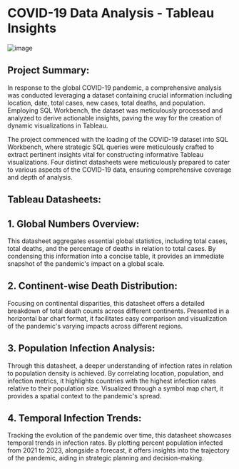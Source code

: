 
# COVID-19 Data Analysis - Tableau Insights
![image](https://github.com/Twinkle-Rakesh-Jain/CovidDeathsProject/assets/159181933/a8eb63cb-2ccc-4dc6-a098-3678f622cee3)

## Project Summary:
 
In response to the global COVID-19 pandemic, a comprehensive analysis was conducted leveraging a dataset containing crucial information including location, date, total cases, new cases, total deaths, and population. Employing SQL Workbench, the dataset was meticulously processed and analyzed to derive actionable insights, paving the way for the creation of dynamic visualizations in Tableau.

The project commenced with the loading of the COVID-19 dataset into SQL Workbench, where strategic SQL queries were meticulously crafted to extract pertinent insights vital for constructing informative Tableau visualizations. Four distinct datasheets were meticulously prepared to cater to various aspects of the COVID-19 data, ensuring comprehensive coverage and depth of analysis.

## Tableau Datasheets:

## 1. Global Numbers Overview:
This datasheet aggregates essential global statistics, including total cases, total deaths, and the percentage of deaths in relation to total cases. By condensing this information into a concise table, it provides an immediate snapshot of the pandemic's impact on a global scale.

## 2. Continent-wise Death Distribution:
Focusing on continental disparities, this datasheet offers a detailed breakdown of total death counts across different continents. Presented in a horizontal bar chart format, it facilitates easy comparison and visualization of the pandemic's varying impacts across different regions.

## 3. Population Infection Analysis:
Through this datasheet, a deeper understanding of infection rates in relation to population density is achieved. By correlating location, population, and infection metrics, it highlights countries with the highest infection rates relative to their population size. Visualized through a symbol map chart, it provides a spatial context to the pandemic's spread.

## 4. Temporal Infection Trends:
Tracking the evolution of the pandemic over time, this datasheet showcases temporal trends in infection rates. By plotting percent population infected from 2021 to 2023, alongside a forecast, it offers insights into the trajectory of the pandemic, aiding in strategic planning and decision-making.


